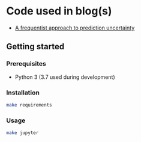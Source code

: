 # Code used in blog(s)
- [A frequentist approach to prediction uncertainty](https://www.yuritan.nl/posts/prediction_uncertainty/)

## Getting started
### Prerequisites
- Python 3 (3.7 used during development)

### Installation
``` bash
make requirements
```

### Usage
``` bash
make jupyter
```